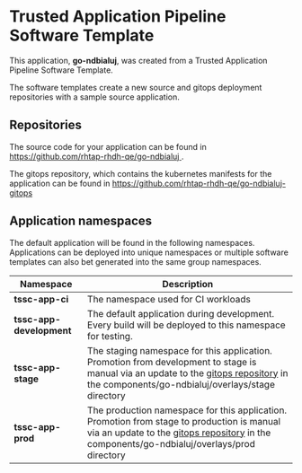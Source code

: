 # Trusted Application Pipeline Software Template

This application, **go-ndbialuj**, was created from a Trusted Application Pipeline Software Template.

The software templates create a new source and gitops deployment repositories with a sample source application. 

## Repositories

The source code for your application can be found in [https://github.com/rhtap-rhdh-qe/go-ndbialuj ](https://github.com/rhtap-rhdh-qe/go-ndbialuj ).
 
The gitops repository, which contains the kubernetes manifests for the application can be found in 
[https://github.com/rhtap-rhdh-qe/go-ndbialuj-gitops ](https://github.com/rhtap-rhdh-qe/go-ndbialuj-gitops ) 

## Application namespaces 

The default application will be found in the following namespaces. Applications can be deployed into unique namespaces or multiple software templates can also bet generated into the same group namespaces.  

|  Namespace   |  Description   |  
| -------- | -------- |
| **tssc-app-ci** | The namespace used for CI workloads |
| **tssc-app-development** | The default application during development. Every build will be deployed to this namespace for testing. |
| **tssc-app-stage** | The staging namespace for this application. Promotion from development to stage is manual via an update to the [gitops repository](https://github.com/rhtap-rhdh-qe/go-ndbialuj-gitops ) in the components/go-ndbialuj/overlays/stage directory |
| **tssc-app-prod** | The production namespace for this application. Promotion from stage to production is manual via an update to the [gitops repository](https://github.com/rhtap-rhdh-qe/go-ndbialuj-gitops ) in the components/go-ndbialuj/overlays/prod directory |